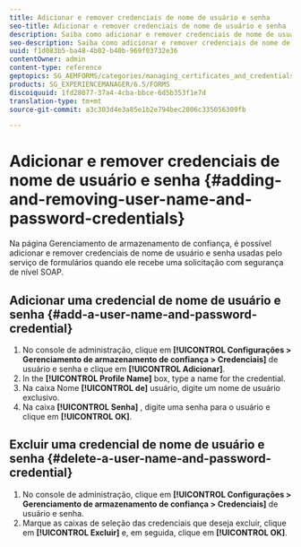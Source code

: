 ```yaml
---
title: Adicionar e remover credenciais de nome de usuário e senha
seo-title: Adicionar e remover credenciais de nome de usuário e senha
description: Saiba como adicionar e remover credenciais de nome de usuário e senha.
seo-description: Saiba como adicionar e remover credenciais de nome de usuário e senha.
uuid: f1d083b5-ba48-4b02-b40b-969f03732e36
contentOwner: admin
content-type: reference
geptopics: SG_AEMFORMS/categories/managing_certificates_and_credentials
products: SG_EXPERIENCEMANAGER/6.5/FORMS
discoiquuid: 1fd28077-37a4-4cba-bbce-6d5b353f1e7d
translation-type: tm+mt
source-git-commit: a3c303d4e3a85e1b2e794bec2006c335056309fb

---
```



# Adicionar e remover credenciais de nome de usuário e senha {#adding-and-removing-user-name-and-password-credentials}

Na página Gerenciamento de armazenamento de confiança, é possível adicionar e remover credenciais de nome de usuário e senha usadas pelo serviço de formulários quando ele recebe uma solicitação com segurança de nível SOAP.

## Adicionar uma credencial de nome de usuário e senha {#add-a-user-name-and-password-credential}

1. No console de administração, clique em **[!UICONTROL Configurações > Gerenciamento de armazenamento de confiança > Credenciais]** de usuário e senha e clique em **[!UICONTROL Adicionar]**.
1. In the **[!UICONTROL Profile Name]** box, type a name for the credential.
1. Na caixa Nome **[!UICONTROL de]** usuário, digite um nome de usuário exclusivo.
1. Na caixa **[!UICONTROL Senha]** , digite uma senha para o usuário e clique em **[!UICONTROL OK]**.

## Excluir uma credencial de nome de usuário e senha {#delete-a-user-name-and-password-credential}

1. No console de administração, clique em **[!UICONTROL Configurações > Gerenciamento de armazenamento de confiança > Credenciais]** de usuário e senha.
1. Marque as caixas de seleção das credenciais que deseja excluir, clique em **[!UICONTROL Excluir]** e, em seguida, clique em **[!UICONTROL OK]**.

